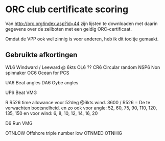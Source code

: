 # ORC club certificate scoring

Van http://orc.org/index.asp?id=44 zijn lijsten te downloaden met daarin gegevens over de zeilboten met een geldig ORC-certificaat.

Omdat de VPP ook wel zinnig is voor anderen, heb ik dit tooltje gemaakt.



## Gebruikte afkortingen

WL6 Windward / Leeward @ 6kts
OL6 ??
CR6 Circular random
NSP6 Non spinnaker
OC6 Ocean for PCS

UA6 Beat angles
DA6 Gybe angles

UP6 Beat VMG

R<ANGLE><WIND>
R526 time allowance voor 52deg @6kts wind. 3600 / R526 = De te verwachten bootsnelheid.
en zo ook voor angle: 52, 60, 75, 90, 110, 120, 135, 150
en voor wind: 6, 8, 10, 12, 14, 16, 20


D6 Run VMG


OTNLOW Offshore triple number low
OTNMED
OTNHIG
